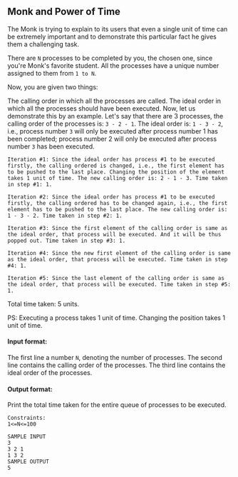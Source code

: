 ## Monk and Power of Time

The Monk is trying to explain to its users that even a single unit of time can be extremely important and to demonstrate this particular fact he gives them a challenging task.

There are `N` processes to be completed by you, the chosen one, since you're Monk's favorite student. All the processes have a unique number assigned to them from `1 to N`.

Now, you are given two things:

The calling order in which all the processes are called.
The ideal order in which all the processes should have been executed.
Now, let us demonstrate this by an example. Let's say that there are 3 processes, the calling order of the processes is: `3 - 2 - 1`. The ideal order is: `1 - 3 - 2`, i.e., process number `3` will only be executed after process number 1 has been completed; process number 2 will only be executed after process number `3` has been executed.

```
Iteration #1: Since the ideal order has process #1 to be executed firstly, the calling ordered is changed, i.e., the first element has to be pushed to the last place. Changing the position of the element takes 1 unit of time. The new calling order is: 2 - 1 - 3. Time taken in step #1: 1.

Iteration #2: Since the ideal order has process #1 to be executed firstly, the calling ordered has to be changed again, i.e., the first element has to be pushed to the last place. The new calling order is: 1 - 3 - 2. Time taken in step #2: 1.

Iteration #3: Since the first element of the calling order is same as the ideal order, that process will be executed. And it will be thus popped out. Time taken in step #3: 1.

Iteration #4: Since the new first element of the calling order is same as the ideal order, that process will be executed. Time taken in step #4: 1.

Iteration #5: Since the last element of the calling order is same as the ideal order, that process will be executed. Time taken in step #5: 1.
```

Total time taken: 5 units.

PS: Executing a process takes 1 unit of time. Changing the position takes 1 unit of time.

#### Input format:

The first line a number `N`, denoting the number of processes. The second line contains the calling order of the processes. The third line contains the ideal order of the processes.

#### Output format:

Print the total time taken for the entire queue of processes to be executed.

```
Constraints:
1<=N<=100
```

```
SAMPLE INPUT
3
3 2 1
1 3 2
SAMPLE OUTPUT
5
```

